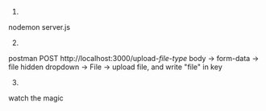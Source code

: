 1)
nodemon server.js

2)
postman POST http://localhost:3000/upload-*file-type*
body -> form-data -> file hidden dropdown -> File -> upload file, and write "file" in key

3)
watch the magic